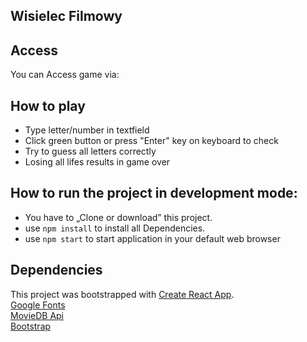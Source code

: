 ## Wisielec Filmowy

## Access
You can Access game via:

## How to play
* Type letter/number in textfield
* Click green button or press "Enter" key on keyboard to check
* Try to guess all letters correctly
* Losing all lifes results in game over

## How to run the project in development mode:
* You have to „Clone or download” this project.
* use `npm install` to install all Dependencies.
* use `npm start` to start application in your default web browser

## Dependencies
This project was bootstrapped with [Create React App](https://github.com/facebookincubator/create-react-app).<br/>
[Google Fonts](https://fonts.google.com/specimen/Oswald) <br/>
[MovieDB Api](https://www.themoviedb.org/?language=pl) <br/>
[Bootstrap](https://reactstrap.github.io/) <br/>
